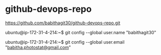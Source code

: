 # github-devops-repo

https://github.com/babithagit30/github-devops-repo.git

ubuntu@ip-172-31-4-214:~$ git config --global user.name "babithagit30"

ubuntu@ip-172-31-4-214:~$ git config --global user.email "babitha.photostat@gmail.com"
